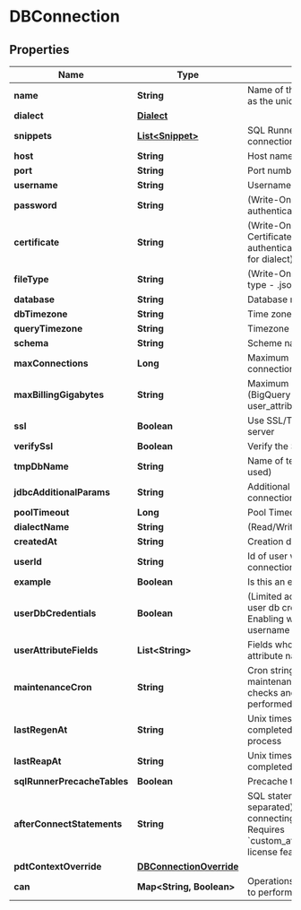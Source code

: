 # DBConnection

## Properties
Name | Type | Description | Notes
------------ | ------------- | ------------- | -------------
**name** | **String** | Name of the connection. Also used as the unique identifier |  [optional]
**dialect** | [**Dialect**](Dialect.md) |  |  [optional]
**snippets** | [**List&lt;Snippet&gt;**](Snippet.md) | SQL Runner snippets for this connection |  [optional]
**host** | **String** | Host name/address of server |  [optional]
**port** | **String** | Port number on server |  [optional]
**username** | **String** | Username for server authentication |  [optional]
**password** | **String** | (Write-Only) Password for server authentication |  [optional]
**certificate** | **String** | (Write-Only) Base64 encoded Certificate body for server authentication (when appropriate for dialect). |  [optional]
**fileType** | **String** | (Write-Only) Certificate keyfile type - .json or .p12 |  [optional]
**database** | **String** | Database name |  [optional]
**dbTimezone** | **String** | Time zone of database |  [optional]
**queryTimezone** | **String** | Timezone to use in queries |  [optional]
**schema** | **String** | Scheme name |  [optional]
**maxConnections** | **Long** | Maximum number of concurrent connection to use |  [optional]
**maxBillingGigabytes** | **String** | Maximum size of query in GBs (BigQuery only, can be a user_attribute name) |  [optional]
**ssl** | **Boolean** | Use SSL/TLS when connecting to server |  [optional]
**verifySsl** | **Boolean** | Verify the SSL |  [optional]
**tmpDbName** | **String** | Name of temporary database (if used) |  [optional]
**jdbcAdditionalParams** | **String** | Additional params to add to JDBC connection string |  [optional]
**poolTimeout** | **Long** | Pool Timeout |  [optional]
**dialectName** | **String** | (Read/Write) SQL Dialect name |  [optional]
**createdAt** | **String** | Creation date for this connection |  [optional]
**userId** | **String** | Id of user who last modified this connection configuration |  [optional]
**example** | **Boolean** | Is this an example connection |  [optional]
**userDbCredentials** | **Boolean** | (Limited access feature) Are per user db credentials enabled. Enabling will remove previously set username and password |  [optional]
**userAttributeFields** | **List&lt;String&gt;** | Fields whose values map to user attribute names |  [optional]
**maintenanceCron** | **String** | Cron string specifying when maintenance such as PDT trigger checks and drops should be performed |  [optional]
**lastRegenAt** | **String** | Unix timestamp at start of last completed PDT trigger check process |  [optional]
**lastReapAt** | **String** | Unix timestamp at start of last completed PDT reap process |  [optional]
**sqlRunnerPrecacheTables** | **Boolean** | Precache tables in the SQL Runner |  [optional]
**afterConnectStatements** | **String** | SQL statements (semicolon separated) to issue after connecting to the database. Requires &#x60;custom_after_connect_statements&#x60; license feature |  [optional]
**pdtContextOverride** | [**DBConnectionOverride**](DBConnectionOverride.md) |  |  [optional]
**can** | **Map&lt;String, Boolean&gt;** | Operations the current user is able to perform on this object |  [optional]
